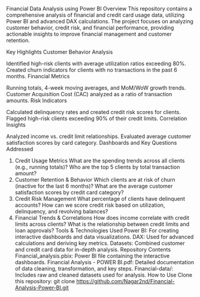 Financial Data Analysis using Power BI
Overview
This repository contains a comprehensive analysis of financial and credit card usage data, utilizing Power BI and advanced DAX calculations. The project focuses on analyzing customer behavior, credit risk, and financial performance, providing actionable insights to improve financial management and customer retention.

Key Highlights
Customer Behavior Analysis

Identified high-risk clients with average utilization ratios exceeding 80%.
Created churn indicators for clients with no transactions in the past 6 months.
Financial Metrics

Running totals, 4-week moving averages, and MoM/WoW growth trends.
Customer Acquisition Cost (CAC) analyzed as a ratio of transaction amounts.
Risk Indicators

Calculated delinquency rates and created credit risk scores for clients.
Flagged high-risk clients exceeding 90% of their credit limits.
Correlation Insights

Analyzed income vs. credit limit relationships.
Evaluated average customer satisfaction scores by card category.
Dashboards and Key Questions Addressed
1. Credit Usage Metrics
What are the spending trends across all clients (e.g., running totals)?
Who are the top 5 clients by total transaction amount?
2. Customer Retention & Behavior
Which clients are at risk of churn (inactive for the last 6 months)?
What are the average customer satisfaction scores by credit card category?
3. Credit Risk Management
What percentage of clients have delinquent accounts?
How can we score credit risk based on utilization, delinquency, and revolving balances?
4. Financial Trends & Correlations
How does income correlate with credit limits across clients?
What is the relationship between credit limits and loan approvals?
Tools & Technologies Used
Power BI: For creating interactive dashboards and data visualizations.
DAX: Used for advanced calculations and deriving key metrics.
Datasets: Combined customer and credit card data for in-depth analysis.
Repository Contents
Financial_analysis.pbix: Power BI file containing the interactive dashboards.
Financial Analysis - POWER BI.pdf: Detailed documentation of data cleaning, transformation, and key steps.
Financial-data/: Includes raw and cleaned datasets used for analysis.
How to Use
Clone this repository:
git clone https://github.com/Nagar2nd/Financial-Analysis-Power-BI.git

